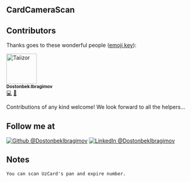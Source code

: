 ## CardCameraScan


## Contributors

Thanks goes to these wonderful people ([emoji key](https://allcontributors.org/docs/en/emoji-key)):

<a href="https://github.com/DostonbekIbragimov">
			<img src="https://avatars.githubusercontent.com/u/55229080?v=4" width="80px;" alt="Taiizor"/>
			<br/>
			<sub>
				<b>Dostonbek Ibragimov</b>
			</sub>
		</a>
		<br/>
		 <a href="https://github.com/Smart-Soft-Development/CardCameraScan/commits?author=DostonbekIbragimov" title="Code">💻</a>
		<a href="http://www.DostonbekIbragimov.uz" title="Ideas & Planning, Feedback">👀</a>

Contributions of any kind welcome! We look forward to all the helpers...




## Follow me at
<a href="https://github.com/DostonbekIbragimov/"><img alt="Github @DostonbekIbragimov" src="https://img.shields.io/static/v1?logo=github&message=Github&color=black&style=flat-square&label=" /></a> 
<a href="https://www.linkedin.com/in/dostonbek-ibragimov-244a96207/"><img alt="LinkedIn @DostonbekIbragimov" src="https://img.shields.io/static/v1?logo=linkedin&message=LinkedIn&color=black&style=flat-square&label=&link=https://twitter.com/DostonbekIbragimov" /></a>


## Notes
```
You can scan UzCard's pan and expire number.
```

